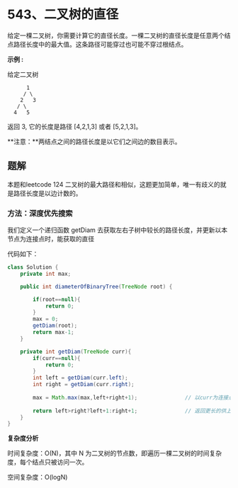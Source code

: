 # 543、二叉树的直径

给定一棵二叉树，你需要计算它的直径长度。一棵二叉树的直径长度是任意两个结点路径长度中的最大值。这条路径可能穿过也可能不穿过根结点。

 

**示例 :**

给定二叉树

          1
         / \
        2   3
       / \     
      4   5    
返回 3, 它的长度是路径 [4,2,1,3] 或者 [5,2,1,3]。

**注意：**两结点之间的路径长度是以它们之间边的数目表示。

## 题解

本题和leetcode 124 二叉树的最大路径和相似，这题更加简单，唯一有歧义的就是路径长度是以边计数的。



### 方法：深度优先搜索

我们定义一个递归函数 getDiam 去获取左右子树中较长的路径长度，并更新以本节点为连接点时，能获取的直径

代码如下：

```java
class Solution {
    private int max;

    public int diameterOfBinaryTree(TreeNode root) {

        if(root==null){
            return 0;
        }
        max = 0;
        getDiam(root);
        return max-1;
    }

    private int getDiam(TreeNode curr){
        if(curr==null){
            return 0;
        }
        int left = getDiam(curr.left);
        int right = getDiam(curr.right);
        
        max = Math.max(max,left+right+1);				// 以curr为连接点，更新路径长
        
        return left>right?left+1:right+1;				// 返回更长的供上层用
    }
}
```

**复杂度分析**

时间复杂度：O(N)，其中 N 为二叉树的节点数，即遍历一棵二叉树的时间复杂度，每个结点只被访问一次。

空间复杂度：O(logN)

